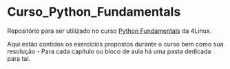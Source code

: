 # Curso_Python_Fundamentals

Repositório para ser utilizado no curso [Python Fundamentals](https://4linux.com.br/cursos/treinamento/python-fundamentals-4linux/) da 4Linux.

Aqui estão contidos os exercícios propostos durante o curso bem como sua resolução - Para cada capítulo ou bloco de aula há uma pasta dedicada para tal. 

